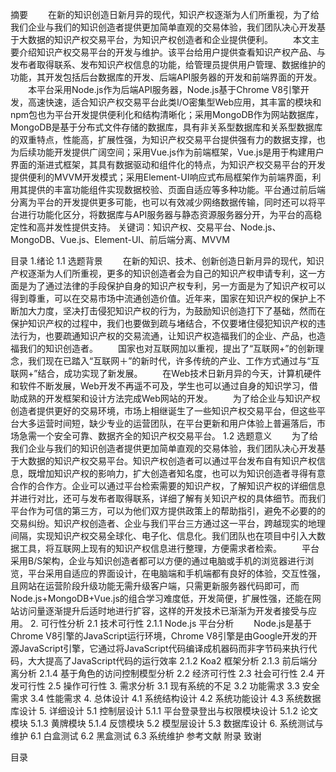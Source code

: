 摘要
　　在新的知识创造日新月异的现代，知识产权逐渐为人们所重视，为了给我们企业与我们的知识创造者提供更加简单直观的交易体验，我们团队决心开发基于大数据的知识产权交易平台，为知识产权创造者和企业提供便利。
　　本文主要介绍知识产权交易平台的开发与维护。该平台给用户提供查看知识产权产品、与发布者取得联系、发布知识产权信息的功能，给管理员提供用户管理、数据维护的功能，其开发包括后台数据库的开发、后端API服务器的开发和前端界面的开发。
　　本平台采用Node.js作为后端API服务器，Node.js基于Chrome V8引擎开发，高速快速，适合知识产权交易平台此类I/O密集型Web应用，其丰富的模块和npm包也为平台开发提供便利化和结构清晰化；采用MongoDB作为网站数据库，MongoDB是基于分布式文件存储的数据库，具有非关系型数据库和关系型数据库的双重特点，性能高，扩展性强，为知识产权交易平台提供强有力的数据支撑，也为后续功能开发提供广阔空间；采用Vue.js作为前端框架，Vue.js是用于构建用户界面的渐进式框架，其具有数据驱动和组件化的特点，为知识产权交易平台的开发提供便利的MVVM开发模式；采用Element-UI响应式布局框架作为前端界面，利用其提供的丰富功能组件实现数据校验、页面自适应等多种功能。平台通过前后端分离为平台的开发提供更多可能，也可以有效减少网络数据传输，同时还可以将平台进行功能化区分，将数据库与API服务器与静态资源服务器分开，为平台的高稳定性和高并发性提供支持。
关键词：知识产权、交易平台、Node.js、MongoDB、Vue.js、Element-UI、前后端分离、MVVM

目录
1.绪论
1.1 选题背景
　　在新的知识、技术、创新创造日新月异的现代，知识产权逐渐为人们所重视，更多的知识创造者会为自己的知识产权申请专利，这一方面是为了通过法律的手段保护自身的知识产权专利，另一方面是为了知识产权可以得到尊重，可以在交易市场中流通创造价值。近年来，国家在知识产权的保护上不断加大力度，坚决打击侵犯知识产权的行为，为鼓励知识创造打下了基础，然而在保护知识产权的过程中，我们也要做到疏与堵结合，不仅要堵住侵犯知识产权的违法行为，也要疏通知识产权的交易流通，让知识产权造福我们的企业、产品，也造福我们的知识创造者。
　　国家也对互联网加以重视，提出了“互联网+”的创新理念，我们现在已踏入“互联网＋”的新时代，许多传统的产业、工作方式通过与“互联网+”结合，成功实现了新发展。
　　在Web技术日新月异的今天，计算机硬件和软件不断发展，Web开发不再遥不可及，学生也可以通过自身的知识学习，借助成熟的开发框架和设计方法完成Web网站的开发。
　　为了给企业与知识产权创造者提供更好的交易环境，市场上相继诞生了一些知识产权交易平台，但这些平台大多运营时间短，缺少专业的运营团队，在平台更新和用户体验上普遍落后，市场急需一个安全可靠、数据齐全的知识产权交易平台。
1.2 选题意义
　　为了给我们企业与我们的知识创造者提供更加简单直观的交易体验，我们团队决心开发基于大数据的知识产权交易平台。知识产权创造者可以通过平台发布自有知识产权信息，既增加知识产权的影响力，扩大创造者知名度，也可以为知识创造者寻得有意合作的合作方。企业可以通过平台检索需要的知识产权，了解知识产权的详细信息并进行对比，还可与发布者取得联系，详细了解有关知识产权的具体细节。而我们平台作为可信的第三方，可以为他们双方提供政策上的帮助指引，避免不必要的的交易纠纷。知识产权创造者、企业与我们平台三方通过这一平台，跨越现实的地理间隔，实现知识产权交易全球化、电子化、信息化。我们团队也在项目中引入大数据工具，将互联网上现有的知识产权信息进行整理，方便需求者检索。
　　平台采用B/S架构，企业与知识创造者都可以方便的通过电脑或手机的浏览器进行浏览，平台采用自适应的界面设计，在电脑端和手机端都有良好的体验，交互性强，且网站在运营阶段升级功能无需升级客户端，只需更新服务器代码即可，而Node.js+MongoDB+Vue.js的组合学习难度低，开发简便，扩展性强，还能在网站访问量逐渐提升后适时地进行扩容，这样的开发技术已渐渐为开发者接受与应用。
2. 可行性分析
2.1 技术可行性
2.1.1 Node.js 平台分析
　　Node.js是基于Chrome V8引擎的JavaScript运行环境，Chrome V8引擎是由Google开发的开源JavaScript引擎，它通过将JavaScript代码编译成机器码而非字节码来执行代码，大大提高了JavaScript代码的运行效率
2.1.2 Koa2 框架分析
2.1.3 前后端分离分析
2.1.4 基于角色的访问控制模型分析
2.2 经济可行性
2.3 社会可行性
2.4 开发可行性
2.5 操作可行性
3. 需求分析
3.1 现有系统的不足
3.2 功能需求
3.3 安全需求
3.4 性能需求
4. 总体设计
4.1 系统结构设计
4.2 系统功能设计
4.3 系统数据库设计
5. 详细设计
5.1 控制层设计
5.1.1 平台登录登出与权限模块设计
5.1.2 论文模块
5.1.3 黄牌模块
5.1.4 反馈模块
5.2 模型层设计
5.3 数据库设计
6. 系统测试与维护
6.1 白盒测试
6.2 黑盒测试
6.3 系统维护
参考文献
附录
致谢






目录
